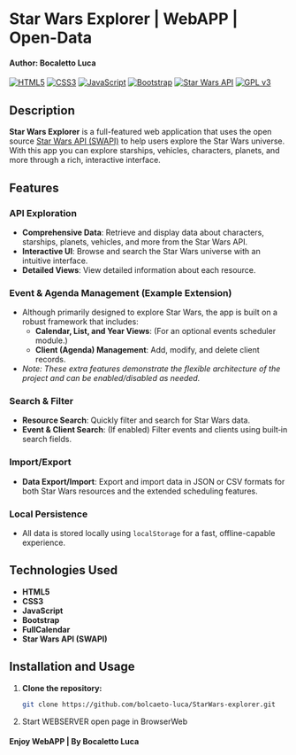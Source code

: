 # Star Wars Explorer | WebAPP | Open-Data
#### Author: Bocaletto Luca

[![HTML5](https://img.shields.io/badge/HTML5-E34F26?style=for-the-badge&logo=html5&logoColor=white)](https://developer.mozilla.org/en-US/docs/Web/HTML)
[![CSS3](https://img.shields.io/badge/CSS3-1572B6?style=for-the-badge&logo=css3)](https://developer.mozilla.org/en-US/docs/Web/CSS)
[![JavaScript](https://img.shields.io/badge/JavaScript-F7DF1E?style=for-the-badge&logo=javascript&logoColor=black)](https://developer.mozilla.org/en-US/docs/Web/JavaScript)
[![Bootstrap](https://img.shields.io/badge/Bootstrap-7952B3?style=for-the-badge&logo=bootstrap&logoColor=white)](https://getbootstrap.com)
[![Star Wars API](https://img.shields.io/badge/StarWarsAPI-000000?style=for-the-badge&logo=starwars&logoColor=white)](https://swapi.dev)
[![GPL v3](https://img.shields.io/badge/License-GPLv3-blue?style=for-the-badge)](https://www.gnu.org/licenses/gpl-3.0)

## Description

**Star Wars Explorer** is a full-featured web application that uses the open source [Star Wars API (SWAPI)](https://swapi.dev) to help users explore the Star Wars universe. With this app you can explore starships, vehicles, characters, planets, and more through a rich, interactive interface.

## Features

### API Exploration
- **Comprehensive Data**: Retrieve and display data about characters, starships, planets, vehicles, and more from the Star Wars API.
- **Interactive UI**: Browse and search the Star Wars universe with an intuitive interface.
- **Detailed Views**: View detailed information about each resource.

### Event & Agenda Management (Example Extension)
- Although primarily designed to explore Star Wars, the app is built on a robust framework that includes:
  - **Calendar, List, and Year Views**: (For an optional events scheduler module.)
  - **Client (Agenda) Management**: Add, modify, and delete client records.
- *Note: These extra features demonstrate the flexible architecture of the project and can be enabled/disabled as needed.*

### Search & Filter
- **Resource Search**: Quickly filter and search for Star Wars data.
- **Event & Client Search**: (If enabled) Filter events and clients using built‑in search fields.

### Import/Export
- **Data Export/Import**: Export and import data in JSON or CSV formats for both Star Wars resources and the extended scheduling features.

### Local Persistence
- All data is stored locally using `localStorage` for a fast, offline-capable experience.

## Technologies Used
- **HTML5**
- **CSS3**
- **JavaScript**
- **Bootstrap**
- **FullCalendar**
- **Star Wars API (SWAPI)**

## Installation and Usage

1. **Clone the repository:**

   ```bash
   git clone https://github.com/bolcaeto-luca/StarWars-explorer.git
2. Start WEBSERVER open page in BrowserWeb

#### Enjoy WebAPP | By Bocaletto Luca
